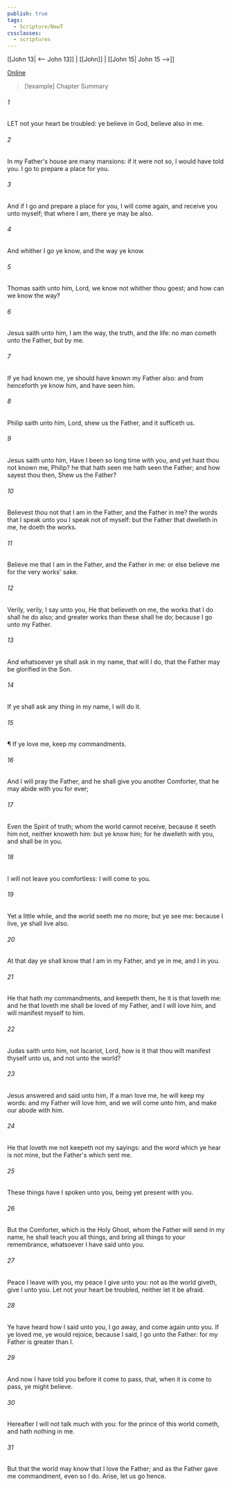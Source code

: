 ```yaml
---
publish: true
tags:
  - Scripture/NewT
cssclasses:
  - scriptures
---
```

[[John 13| <-- John 13]] | [[John]] | [[John 15| John 15 -->]]

[Online](https://churchofjesuschrist.org/study/scriptures/nt/john/14?lang=eng)

>[!example] Chapter Summary
>
###### 1
LET not your heart be troubled: ye believe in God, believe also in me.
###### 2
In my Father's house are many mansions: if it were not so, I would have told you. I go to prepare a place for you.
###### 3
And if I go and prepare a place for you, I will come again, and receive you unto myself; that where I am, there ye may be also.
###### 4
And whither I go ye know, and the way ye know.
###### 5
Thomas saith unto him, Lord, we know not whither thou goest; and how can we know the way?
###### 6
Jesus saith unto him, I am the way, the truth, and the life: no man cometh unto the Father, but by me.
###### 7
If ye had known me, ye should have known my Father also: and from henceforth ye know him, and have seen him.
###### 8
Philip saith unto him, Lord, shew us the Father, and it sufficeth us.
###### 9
Jesus saith unto him, Have I been so long time with you, and yet hast thou not known me, Philip? he that hath seen me hath seen the Father; and how sayest thou then, Shew us the Father?
###### 10
Believest thou not that I am in the Father, and the Father in me? the words that I speak unto you I speak not of myself: but the Father that dwelleth in me, he doeth the works.
###### 11
Believe me that I am in the Father, and the Father in me: or else believe me for the very works' sake.
###### 12
Verily, verily, I say unto you, He that believeth on me, the works that I do shall he do also; and greater works than these shall he do; because I go unto my Father.
###### 13
And whatsoever ye shall ask in my name, that will I do, that the Father may be glorified in the Son.
###### 14
If ye shall ask any thing in my name, I will do it.
###### 15
¶ If ye love me, keep my commandments.
###### 16
And I will pray the Father, and he shall give you another Comforter, that he may abide with you for ever;
###### 17
Even the Spirit of truth; whom the world cannot receive, because it seeth him not, neither knoweth him: but ye know him; for he dwelleth with you, and shall be in you.
###### 18
I will not leave you comfortless: I will come to you.
###### 19
Yet a little while, and the world seeth me no more; but ye see me: because I live, ye shall live also.
###### 20
At that day ye shall know that I am in my Father, and ye in me, and I in you.
###### 21
He that hath my commandments, and keepeth them, he it is that loveth me: and he that loveth me shall be loved of my Father, and I will love him, and will manifest myself to him.
###### 22
Judas saith unto him, not Iscariot, Lord, how is it that thou wilt manifest thyself unto us, and not unto the world?
###### 23
Jesus answered and said unto him, If a man love me, he will keep my words: and my Father will love him, and we will come unto him, and make our abode with him.
###### 24
He that loveth me not keepeth not my sayings: and the word which ye hear is not mine, but the Father's which sent me.
###### 25
These things have I spoken unto you, being yet present with you.
###### 26
But the Comforter, which is the Holy Ghost, whom the Father will send in my name, he shall teach you all things, and bring all things to your remembrance, whatsoever I have said unto you.
###### 27
Peace I leave with you, my peace I give unto you: not as the world giveth, give I unto you. Let not your heart be troubled, neither let it be afraid.
###### 28
Ye have heard how I said unto you, I go away, and come again unto you. If ye loved me, ye would rejoice, because I said, I go unto the Father: for my Father is greater than I.
###### 29
And now I have told you before it come to pass, that, when it is come to pass, ye might believe.
###### 30
Hereafter I will not talk much with you: for the prince of this world cometh, and hath nothing in me.
###### 31
But that the world may know that I love the Father; and as the Father gave me commandment, even so I do. Arise, let us go hence.



